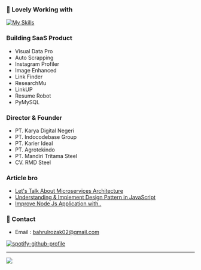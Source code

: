 

### 🚀 Lovely Working with
[![My Skills](https://skillicons.dev/icons?i=python,html,css,js&theme=dark)](https://skillicons.dev)

### Building SaaS Product
- Visual Data Pro
- Auto Scrapping
- Instagram Profiler
- Image Enhanced
- Link Finder
- ResearchMu
- LinkUP
- Resume Robot
- PyMySQL

### Director & Founder
- PT. Karya Digital Negeri
- PT. Indocodebase Group
- PT. Karier Ideal
- PT. Agrotekindo
- PT. Mandiri Tritama Steel
- CV. RMD Steel

### Article bro
- [Let's Talk About Microservices Architecture](https://medium.com/@bahrulrozak/lets-talk-about-microservices-architecture-f38eee796001)
- [Understanding & Implement Design Pattern in JavaScript](https://medium.com/@bahrulrozak/understanding-and-implementing-design-patterns-in-javascript-16551e3ae2aa)
- [Improve Node Js Application with..](https://medium.com/@bahrulrozak/implementation-of-clustering-techniques-to-improve-node-js-application-performance-85aa75255a17)

### 🧭 Contact
- Email : bahrulrozak02@gmail.com

[![spotify-github-profile](https://spotify-github-profile.vercel.app/api/view?uid=y815lrm95x23ga03elyv3x2jc&cover_image=true&theme=novatorem&show_offline=false&background_color=121212&interchange=false&bar_color=53b14f&bar_color_cover=false)](https://github.com/kittinan/spotify-github-profile)

---
[![](https://visitcount.itsvg.in/api?id=Bahrul-Rozak&icon=0&color=0)](https://visitcount.itsvg.in)

<!-- Proudly created with GPRM ( https://gprm.itsvg.in ) -->

